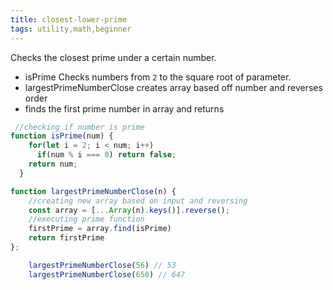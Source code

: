 ```yaml
---
title: closest-lower-prime
tags: utility,math,beginner
---
```


Checks the closest prime under a certain number.

- isPrime Checks numbers from `2` to the square root of parameter.
- largestPrimeNumberClose creates array based off number and reverses order
- finds the first prime number in array and returns


```javascript
 //checking if number is prime
function isPrime(num) {
    for(let i = 2; i < num; i++)
      if(num % i === 0) return false;
    return num;
  }

function largestPrimeNumberClose(n) {
    //creating new array based on input and reversing
    const array = [...Array(n).keys()].reverse();
    //executing prime function
    firstPrime = array.find(isPrime)
    return firstPrime 
};
```

```javascript
    largestPrimeNumberClose(56) // 53
    largestPrimeNumberClose(650) // 647
```
     